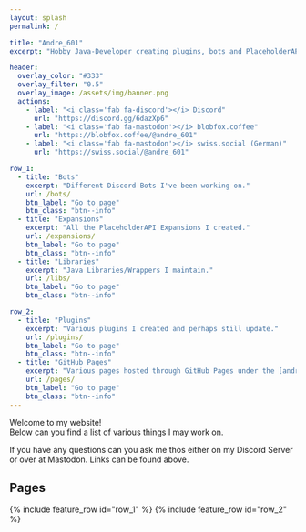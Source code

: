 ```yaml
---
layout: splash
permalink: /

title: "Andre_601"
excerpt: "Hobby Java-Developer creating plugins, bots and PlaceholderAPI Expansions."

header:
  overlay_color: "#333"
  overlay_filter: "0.5"
  overlay_image: /assets/img/banner.png
  actions:
    - label: "<i class='fab fa-discord'></i> Discord"
      url: "https://discord.gg/6dazXp6"
    - label: "<i class='fab fa-mastodon'></i> blobfox.coffee"
      url: "https://blobfox.coffee/@andre_601"
    - label: "<i class='fab fa-mastodon'></i> swiss.social (German)"
      url: "https://swiss.social/@andre_601"

row_1:
  - title: "Bots"
    excerpt: "Different Discord Bots I've been working on."
    url: /bots/
    btn_label: "Go to page"
    btn_class: "btn--info"
  - title: "Expansions"
    excerpt: "All the PlaceholderAPI Expansions I created."
    url: /expansions/
    btn_label: "Go to page"
    btn_class: "btn--info"
  - title: "Libraries"
    excerpt: "Java Libraries/Wrappers I maintain."
    url: /libs/
    btn_label: "Go to page"
    btn_class: "btn--info"

row_2:
  - title: "Plugins"
    excerpt: "Various plugins I created and perhaps still update."
    url: /plugins/
    btn_label: "Go to page"
    btn_class: "btn--info"
  - title: "GitHub Pages"
    excerpt: "Various pages hosted through GitHub Pages under the [andre601.ch](https://andr601.ch) domain."
    url: /pages/
    btn_label: "Go to page"
    btn_class: "btn--info"
---
```


Welcome to my website!  
Below can you find a list of various things I may work on.

If you have any questions can you ask me thos either on my Discord Server or over at Mastodon. Links can be found above.

## Pages
{% include feature_row id="row_1" %}
{% include feature_row id="row_2" %}
